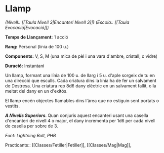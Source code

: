 # Llamp

*(Nivell:: [[Taula Nivell 3|Encanteri Nivell 3]]) (Escola:: [[Taula Evocació|Evocació]])*

**Temps de Llançament:** 1 acció

**Rang:** Personal (línia de 100 u.)

**Components:** V, S, M (una mica de pèl i una vara d'ambre, cristall, o vidre)

**Duració:** Instantani

Un llamp, formant una línia de 100 u. de llarg i 5 u. d'aple sorgeix de tu en una direcció que esculls. Cada criatura dins la línia ha de fer un salvament de Destresa. Una criatura rep 8d6 dany elèctric en un salvament fallit, o la meitat del dany en un d'exitós.

El llamp encén objectes flamables dins l'àrea que no estiguin sent portats o vestits.

***A Nivells Superiors***. Quan conjuris aquest encanteri usant una casella d'encanteri de nivell 4 o major, el dany incrementa per 1d6 per cada nivell de casella per sobre de 3.


*Font: Lightning Bolt, PHB*



Practicants:: [[Classes/Fetiller|Fetiller]], [[Classes/Mag|Mag]],
